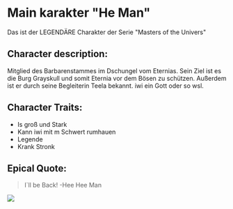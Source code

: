 # Main karakter "He Man"


Das ist der LEGENDÄRE Charakter der Serie "Masters of the Univers" 


## Character description:

Mitglied des Barbarenstammes im Dschungel vom Eternias.
Sein Ziel ist es die Burg Grayskull und somit Eternia vor dem Bösen zu schützen.
Außerdem ist er durch seine Begleiterin Teela bekannt.
iwi ein Gott oder so wsl.


## Character Traits:

* Is groß und Stark
* Kann iwi mit m Schwert rumhauen
* Legende
* Krank Stronk

## Epical Quote:

> I`ll be Back! 
-Hee Hee Man


<img src="https://www.pinterest.com/pin/410812797254525232/"/>
